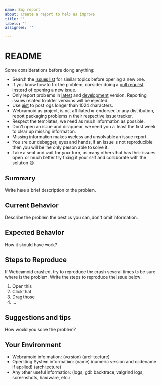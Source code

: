 ```yaml
---
name: Bug report
about: Create a report to help us improve
title: ''
labels: ''
assignees: ''

---
```


# README

Some considerations before doing anything:

* Search the [issues list](https://github.com/webcamoid/webcamoid/issues) for similar topics before opening a new one.
* If you know how to fix the problem, consider doing a [pull request](https://github.com/webcamoid/webcamoid/pulls) instead of opening a new issue.
* Only report problems in [latest](https://github.com/webcamoid/webcamoid/releases) and [development](https://github.com/webcamoid/webcamoid/) version. Reporting issues related to older versions will be rejected.
* Use [gist](https://gist.github.com/) to post logs longer than 1024 characters.
* Webcamoid as project, is not affiliated or endorsed to any distribution, report packaging problems in their respective issue tracker.
* Respect the templates, we need as much information as possible.
* Don't open an issue and disappear, we need you at least the first week to clear up missing information.
* Missing information makes useless and unsolvable an issue report.
* You are our debugger, eyes and hands, if an issue is not reproducible then you will be the only person able to solve it.
* Take a seat and wait for your turn, as many others that has their issues open, or much better try fixing it your self and collaborate with the solution :smile:

## Summary

Write here a brief description of the problem.

## Current Behavior

Describe the problem the best as you can, don't omit information.

## Expected Behavior

How it should have work?

## Steps to Reproduce

If Webcamoid crashed, try to reproduce the crash several times to be sure where is the problem. Write the steps to reproduce the issue below:

1.  Open this
2.  Click that
3.  Drag those
4.  ...

## Suggestions and tips

How would you solve the problem?

## Your Environment

* Webcamoid information: (version) (architecture)
* Operating System information: (name) (numeric version and codename if applied) (architecture)
* Any other useful information: (logs, gdb backtrace, valgrind logs, screenshots, hardware, etc.)
